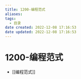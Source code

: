 ```yaml
---
title: 1200-编程范式
aliases:
tags:
  - 目录
date created: 2022-12-08 17:16:53
date updated: 2022-12-08 17:16:53
---
```


# 1200-编程范式

- [[编程范式]]
